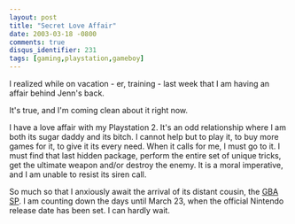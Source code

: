 ```yaml
---
layout: post
title: "Secret Love Affair"
date: 2003-03-18 -0800
comments: true
disqus_identifier: 231
tags: [gaming,playstation,gameboy]
---
```

I realized while on vacation - er, training - last week that I am having
an affair behind Jenn's back.

 It's true, and I'm coming clean about it right now.

 I have a love affair with my Playstation 2. It's an odd relationship
where I am both its sugar daddy and its bitch. I cannot help but to play
it, to buy more games for it, to give it its every need. When it calls
for me, I must go to it. I must find that last hidden package, perform
the entire set of unique tricks, get the ultimate weapon and/or destroy
the enemy. It is a moral imperative, and I am unable to resist its siren
call.

 So much so that I anxiously await the arrival of its distant cousin,
the [GBA SP](http://www.nintendo.com/systems/gba/gba_specs.jsp). I am
counting down the days until March 23, when the official Nintendo
release date has been set. I can hardly wait.
